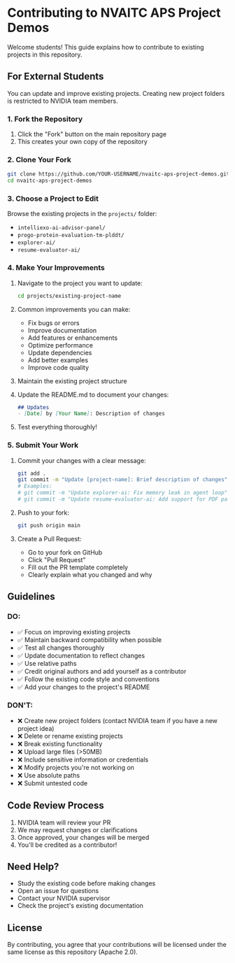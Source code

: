 # Contributing to NVAITC APS Project Demos

Welcome students! This guide explains how to contribute to existing projects in this repository.

## For External Students

You can update and improve existing projects. Creating new project folders is restricted to NVIDIA team members.

### 1. Fork the Repository
1. Click the "Fork" button on the main repository page
2. This creates your own copy of the repository

### 2. Clone Your Fork
```bash
git clone https://github.com/YOUR-USERNAME/nvaitc-aps-project-demos.git
cd nvaitc-aps-project-demos
```

### 3. Choose a Project to Edit
Browse the existing projects in the `projects/` folder:
- `intelliexo-ai-advisor-panel/`
- `progo-protein-evaluation-tm-plddt/`
- `explorer-ai/`
- `resume-evaluator-ai/`

### 4. Make Your Improvements
1. Navigate to the project you want to update:
   ```bash
   cd projects/existing-project-name
   ```

2. Common improvements you can make:
   - Fix bugs or errors
   - Improve documentation
   - Add features or enhancements
   - Optimize performance
   - Update dependencies
   - Add better examples
   - Improve code quality

3. Maintain the existing project structure

4. Update the README.md to document your changes:
   ```markdown
   ## Updates
   - [Date] by [Your Name]: Description of changes
   ```

5. Test everything thoroughly!

### 5. Submit Your Work
1. Commit your changes with a clear message:
   ```bash
   git add .
   git commit -m "Update [project-name]: Brief description of changes"
   # Examples:
   # git commit -m "Update explorer-ai: Fix memory leak in agent loop"
   # git commit -m "Update resume-evaluator-ai: Add support for PDF parsing"
   ```

2. Push to your fork:
   ```bash
   git push origin main
   ```

3. Create a Pull Request:
   - Go to your fork on GitHub
   - Click "Pull Request"
   - Fill out the PR template completely
   - Clearly explain what you changed and why

## Guidelines

### DO:
- ✅ Focus on improving existing projects
- ✅ Maintain backward compatibility when possible
- ✅ Test all changes thoroughly
- ✅ Update documentation to reflect changes
- ✅ Use relative paths
- ✅ Credit original authors and add yourself as a contributor
- ✅ Follow the existing code style and conventions
- ✅ Add your changes to the project's README

### DON'T:
- ❌ Create new project folders (contact NVIDIA team if you have a new project idea)
- ❌ Delete or rename existing projects
- ❌ Break existing functionality
- ❌ Upload large files (>50MB)
- ❌ Include sensitive information or credentials
- ❌ Modify projects you're not working on
- ❌ Use absolute paths
- ❌ Submit untested code

## Code Review Process
1. NVIDIA team will review your PR
2. We may request changes or clarifications
3. Once approved, your changes will be merged
4. You'll be credited as a contributor!

## Need Help?
- Study the existing code before making changes
- Open an issue for questions
- Contact your NVIDIA supervisor
- Check the project's existing documentation

## License
By contributing, you agree that your contributions will be licensed under the same license as this repository (Apache 2.0). 